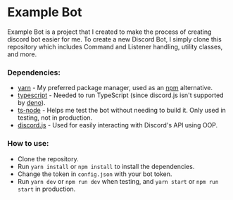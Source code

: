 # Example Bot

Example Bot is a project that I created to make the process of creating discord bot easier for me.
To create a new Discord Bot, I simply clone this repository which includes Command and Listener handling, utility classes, and more.

### Dependencies:

- [yarn](https://www.npmjs.com/package/yarn) - My preferred package manager, used as an [npm](https://npmjs.com) alternative.
- [typescript](https://yarnpkg.com/package/typescript) - Needed to run TypeScript (since discord.js isn't supported by [deno](https://deno.land/)).
- [ts-node](https://yarnpkg.com/package/ts-node) - Helps me test the bot without needing to build it. Only used in testing, not in production.
- [discord.js](https://discord.js.org/#/) - Used for easily interacting with Discord's API using OOP.

### How to use:

- Clone the repository.
- Run `yarn install` or `npm install` to install the dependencies.
- Change the token in `config.json` with your bot token.
- Run `yarn dev` or `npm run dev` when testing, and `yarn start` or `npm run start` in production.
